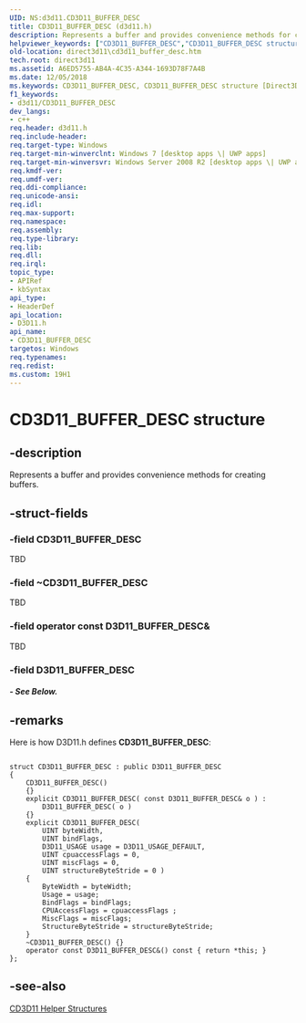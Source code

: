 ```yaml
---
UID: NS:d3d11.CD3D11_BUFFER_DESC
title: CD3D11_BUFFER_DESC (d3d11.h)
description: Represents a buffer and provides convenience methods for creating buffers.helpviewer_keywords: ["CD3D11_BUFFER_DESC","CD3D11_BUFFER_DESC structure [Direct3D 11]","d3d11/CD3D11_BUFFER_DESC","direct3d11.cd3d11_buffer_desc"]
old-location: direct3d11\cd3d11_buffer_desc.htm
tech.root: direct3d11
ms.assetid: A6ED5755-AB4A-4C35-A344-1693D78F7A4B
ms.date: 12/05/2018
ms.keywords: CD3D11_BUFFER_DESC, CD3D11_BUFFER_DESC structure [Direct3D 11], d3d11/CD3D11_BUFFER_DESC, direct3d11.cd3d11_buffer_desc
f1_keywords:
- d3d11/CD3D11_BUFFER_DESC
dev_langs:
- c++
req.header: d3d11.h
req.include-header: 
req.target-type: Windows
req.target-min-winverclnt: Windows 7 [desktop apps \| UWP apps]
req.target-min-winversvr: Windows Server 2008 R2 [desktop apps \| UWP apps]
req.kmdf-ver: 
req.umdf-ver: 
req.ddi-compliance: 
req.unicode-ansi: 
req.idl: 
req.max-support: 
req.namespace: 
req.assembly: 
req.type-library: 
req.lib: 
req.dll: 
req.irql: 
topic_type:
- APIRef
- kbSyntax
api_type:
- HeaderDef
api_location:
- D3D11.h
api_name:
- CD3D11_BUFFER_DESC
targetos: Windows
req.typenames: 
req.redist: 
ms.custom: 19H1
---
```


# CD3D11_BUFFER_DESC structure


## -description


Represents a buffer and provides convenience methods for creating buffers.


## -struct-fields




### -field CD3D11_BUFFER_DESC

TBD 


### -field ~CD3D11_BUFFER_DESC

TBD 


### -field operator const D3D11_BUFFER_DESC&

TBD 


### -field D3D11_BUFFER_DESC

 




##### - See Below.


## -remarks



Here is how D3D11.h defines <b>CD3D11_BUFFER_DESC</b>:


```

struct CD3D11_BUFFER_DESC : public D3D11_BUFFER_DESC
{
    CD3D11_BUFFER_DESC()
    {}
    explicit CD3D11_BUFFER_DESC( const D3D11_BUFFER_DESC& o ) :
        D3D11_BUFFER_DESC( o )
    {}
    explicit CD3D11_BUFFER_DESC(
        UINT byteWidth,
        UINT bindFlags,
        D3D11_USAGE usage = D3D11_USAGE_DEFAULT,
        UINT cpuaccessFlags = 0,
        UINT miscFlags = 0,
        UINT structureByteStride = 0 )
    {
        ByteWidth = byteWidth;
        Usage = usage;
        BindFlags = bindFlags;
        CPUAccessFlags = cpuaccessFlags ;
        MiscFlags = miscFlags;
        StructureByteStride = structureByteStride;
    }
    ~CD3D11_BUFFER_DESC() {}
    operator const D3D11_BUFFER_DESC&() const { return *this; }
};

```





## -see-also




<a href="https://docs.microsoft.com/windows/desktop/direct3d11/cd3d11-helper-classes">CD3D11 Helper Structures</a>
 

 

